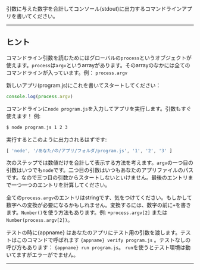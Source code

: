 引数に与えた数字を合計してコンソール(stdout)に出力するコマンドラインアプリを書いてください。

----------------------------------------------------------------------
## ヒント

コマンドライン引数を読むためにはグローバルの`process`というオブジェクトが使えます。`process`は`argv`というarrayがあります。そのarrayのなかには全てのコマンドラインが入っています。例： `process.argv`

新しいアプリ(program.js)にこれを書いてスタートしてください：

```js
console.log(process.argv)
```

コマンドラインに`node program.js`を入力してアプリを実行します。引数もすぐ使えます！ 例:

```sh
$ node program.js 1 2 3
```

実行するとこのように出力されるはずです:

```js
[ 'node', '/あなた/の/アプリ/フォルダ/program.js', '1', '2', '3' ]
```

次のステップでは数値だけを合計して表示する方法を考えます。`argv`の一つ目の引数はいつでも`node`です。二つ目の引数はいつもあなたのアプリファイルのパスです。なので三つ目の引数からスタートしないといけません。最後のエントリまで一つ一つのエントリを計算してください。

全ての`process.argv`のエントリはstringです、気をつけてください。もしかして数字への変換が必要になるかもしれません。変換するには、数字の前に`+`を書きます。`Number()`を使う方法もあります。例: `+process.argv[2]` または `Number(process.argv[2])`。

テストの時に{appname} はあなたのアプリにテスト用の引数を渡します。テストはこのコマンドで呼ばれます `{appname} verify program.js` 。テストなしの呼び方もあります： `{appname} run program.js`。 `run`を使うとテスト環境は動いてますがエラーがでません。

----------------------------------------------------------------------
